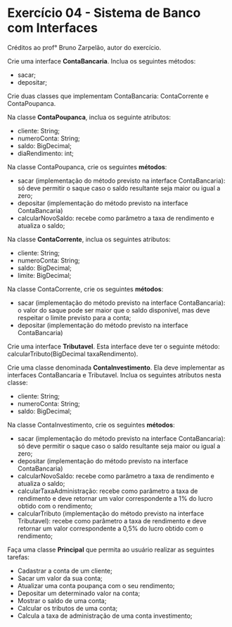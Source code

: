 # Exercício 04 - Sistema de Banco com Interfaces

Créditos ao prof° Bruno Zarpelão, autor do exercício.

Crie uma interface **ContaBancaria**. Inclua os seguintes métodos:
* sacar;
* depositar;

Crie duas classes que implementam ContaBancaria: ContaCorrente e ContaPoupanca.

Na classe **ContaPoupanca**, inclua os seguinte atributos:
* cliente: String;
* numeroConta: String;
* saldo: BigDecimal;
* diaRendimento: int;

Na classe ContaPoupanca, crie os seguintes **métodos**:
* sacar (implementação do método previsto na interface ContaBancaria): só deve permitir o saque caso o saldo resultante seja maior ou igual a zero;
* depositar (implementação do método previsto na interface ContaBancaria)
* calcularNovoSaldo: recebe como parâmetro a taxa de rendimento e atualiza o saldo;

Na classe **ContaCorrente**, inclua os seguintes atributos:
* cliente: String;
* numeroConta: String;
* saldo: BigDecimal;
* limite: BigDecimal;

Na classe ContaCorrente, crie os seguintes **métodos**:
* sacar (implementação do método previsto na interface ContaBancaria): o valor do saque pode ser maior que o saldo disponível, mas deve respeitar o limite previsto para a conta;
* depositar (implementação do método previsto na interface ContaBancaria)

Crie uma interface **Tributavel**. Esta interface deve ter o seguinte método: calcularTributo(BigDecimal taxaRendimento).

Crie uma classe denominada **ContaInvestimento**. Ela deve implementar as interfaces ContaBancaria e Tributavel. Inclua os seguintes atributos nesta classe:
* cliente: String;
* numeroConta: String;
* saldo: BigDecimal;

Na classe ContaInvestimento, crie os seguintes **métodos**:
* sacar (implementação do método previsto na interface ContaBancaria): só deve permitir o saque caso o saldo resultante seja maior ou igual a zero;
* depositar (implementação do método previsto na interface ContaBancaria)
* calcularNovoSaldo: recebe como parâmetro a taxa de rendimento e atualiza o saldo;
* calcularTaxaAdministração: recebe como parâmetro a taxa de rendimento e deve retornar um valor correspondente a 1% do lucro obtido com o rendimento;
* calcularTributo (implementação do método previsto na interface Tributavel): recebe como parâmetro a taxa de rendimento e deve retornar um valor correspondente a 0,5% do lucro obtido com o rendimento;

Faça uma classe **Principal** que permita ao usuário realizar as seguintes tarefas:
* Cadastrar a conta de um cliente;
* Sacar um valor da sua conta;
* Atualizar uma conta poupança com o seu rendimento;
* Depositar um determinado valor na conta;
* Mostrar o saldo de uma conta;
* Calcular os tributos de uma conta;
* Calcula a taxa de administração de uma conta investimento;